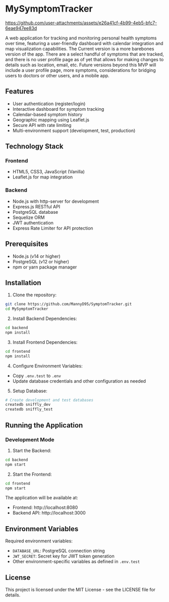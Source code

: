 # MySymptomTracker

https://github.com/user-attachments/assets/e26a41cf-4b99-4eb5-bfc7-6eae947ee83d

A web application for tracking and monitoring personal health symptoms over time, featuring a user-friendly dashboard with calendar integration and map visualization capabilities.
The Current version is a more barebones version of the app. There are a select handful of symptoms that are tracked, and there is no user profile page as of yet that allows for making changes to details such as location, email, etc.
Future versions beyond this MVP will include a user profile page, more symptoms, considerations for bridging users to doctors or other users, and a mobile app.

## Features

- User authentication (register/login)
- Interactive dashboard for symptom tracking
- Calendar-based symptom history
- Geographic mapping using Leaflet.js
- Secure API with rate limiting
- Multi-environment support (development, test, production)

## Technology Stack

### Frontend
- HTML5, CSS3, JavaScript (Vanilla)
- Leaflet.js for map integration

### Backend
- Node.js with http-server for development
- Express.js RESTful API
- PostgreSQL database
- Sequelize ORM
- JWT authentication
- Express Rate Limiter for API protection

## Prerequisites

- Node.js (v14 or higher)
- PostgreSQL (v12 or higher)
- npm or yarn package manager

## Installation

1. Clone the repository:
```bash
git clone https://github.com/MannyD95/SymptomTracker.git
cd MySymptomTracker
```

2. Install Backend Dependencies:
```bash
cd backend
npm install
```

3. Install Frontend Dependencies:
```bash
cd frontend
npm install
```

4. Configure Environment Variables:
- Copy `.env.test` to `.env`
- Update database credentials and other configuration as needed

5. Setup Database:
```bash
# Create development and test databases
createdb sniffly_dev
createdb sniffly_test
```

## Running the Application

### Development Mode

1. Start the Backend:
```bash
cd backend
npm start
```

2. Start the Frontend:
```bash
cd frontend
npm start
```

The application will be available at:
- Frontend: http://localhost:8080
- Backend API: http://localhost:3000

## Environment Variables

Required environment variables:
- `DATABASE_URL`: PostgreSQL connection string
- `JWT_SECRET`: Secret key for JWT token generation
- Other environment-specific variables as defined in `.env.test`

## License

This project is licensed under the MIT License - see the LICENSE file for details. 
